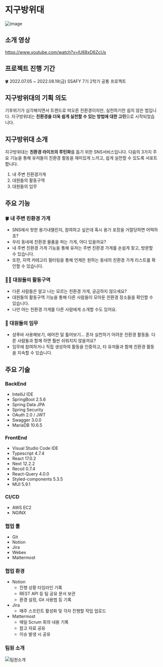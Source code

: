 # 지구방위대
![image](https://user-images.githubusercontent.com/82570138/183026532-157a391f-ac62-4446-8f09-be5598213113.png)
<br>

## 소개 영상
https://www.youtube.com/watch?v=IU68xD6ZcUs

## 프로젝트 진행 기간
🍀 2022.07.05 ~ 2022.08.19(금)
SSAFY 7기 2학기 공통 프로젝트
<br>
## 지구방위대의 기획 의도
기후위기가 심각해지면서 트렌드로 떠오른 친환경이지만, 실천하기란 쉽지 않은 법입니다.
지구방위대는 <b>친환경을 더욱 쉽게 실천할 수 있는 방법에 대한 고민</b>으로 시작되었습니다.

## 지구방위대 소개
지구방위대는 <b>친환경 라이프의 루틴화</b>를 돕기 위한 SNS서비스입니다.
다음의 3가지 주요 기능을 통해 유저들이 친환경 활동을 재미있게 느끼고, 쉽게 실천할 수 있도록 서포트합니다.

1. 내 주변 친환경가게
2. 대원들의 활동구역
3. 대원들의 임무

## 주요 기능
### 🍀 내 주변 친환경 가게
- SNS에서 핫한 용기내챌린지, 참여하고 싶은데 혹시 용기 포장을 거절당하면 어떡하죠?
- 우리 동네에 친환경 물품을 파는 가게, 어디 있을까요?
- 내 주변 친환경 가게 기능을 통해 유저는 주변 친환경 가게를 손쉽게 찾고, 방문할 수 있습니다.
- 또한, 지역 카테고리 필터링을 통해 언제든 원하는 동네의 친환경 가게 리스트를 확인할 수 있습니다.
### 🦸🏻 대원들의 활동구역
- 다른 사람들은 알고 나는 모르는 친환경 가게, 궁금하지 않으세요?
- 대원들의 활동구역 기능을 통해 다른 사람들이 모아둔 친환경 장소들을 확인할 수 있습니다.
- 나만 아는 친환경 가게를 다른 사람에게 소개할 수도 있어요.
### 📸 대원들의 임무
- 샴푸바 사용해보기, 에어컨 덜 틀어보기... 혼자 실천하기 어려운 친환경 활동들. 다른 사람들과 함께 하면 훨씬 쉬워지지 않을까요?
- 임무에 참여하거나 직접 생성하여 활동을 인증하고, 타 유저들과 함께 친환경  활동을 지속할 수 있습니다.

## 주요 기술
### BackEnd
- IntelliJ IDE
- SpringBoot 2.5.6
- Spring Data JPA
- Spring Security
- OAuth 2.0 / JWT
- Swagger 3.0.0
- MariaDB 10.6.5
### FrontEnd
- Visual Studio Code IDE
- Typescript 4.7.4
- React 17.0.2
- Next 12.2.2
- Recoil 0.7.4
- React-Query 4.0.0
- Styled-components 5.3.5
- MUI 5.9.1
### CI/CD
- AWS EC2
- NGINX
### 협업 툴
- Git
- Notion
- Jira
- Webex
- Mattermost

### 협업 환경
- Notion
    - 진행 상황 타임라인 기록
    - REST API 등 팀 공유 문서 보관
    - 환경 설정, Git 사용법 등 기록
- Jira
    - 매주 스프린트 활성화 및 각자 진행할 작업 업로드
- Mattermost
    - 매일 Scrum 회의 내용 기록
    - 참고 자료 공유
    - 이슈 발생 시 공유

### 팀원 소개
![팀원소개](https://user-images.githubusercontent.com/97578425/185524704-61ea4f75-0e84-4bf6-a424-fb0eda224560.png)
